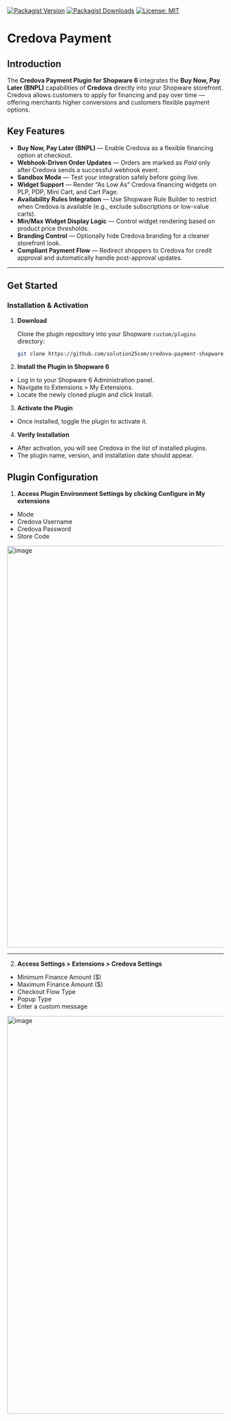 [![Packagist Version](https://img.shields.io/packagist/v/solution25/credova.svg)](https://packagist.org/packages/solution25/credova)
[![Packagist Downloads](https://img.shields.io/packagist/dt/solution25/credova.svg)](https://packagist.org/packages/solution25/credova)
[![License: MIT](https://img.shields.io/badge/license-MIT-green.svg)]([https://github.com/solution25/Credova/blob/main/LICENSE](https://github.com/solution25com/credova-payment-shopware-6-solution25/blob/main/LICENSE.md))

# Credova Payment

## Introduction

The **Credova Payment Plugin for Shopware 6** integrates the **Buy Now, Pay Later (BNPL)** capabilities of **Credova** directly into your Shopware storefront.  
Credova allows customers to apply for financing and pay over time — offering merchants higher conversions and customers flexible payment options.


## Key Features

- **Buy Now, Pay Later (BNPL)** — Enable Credova as a flexible financing option at checkout.  
- **Webhook-Driven Order Updates** — Orders are marked as *Paid* only after Credova sends a successful webhook event.
- **Sandbox Mode** — Test your integration safely before going live.
- **Widget Support** — Render “As Low As” Credova financing widgets on PLP, PDP, Mini Cart, and Cart Page.
- **Availability Rules Integration** — Use Shopware Rule Builder to restrict when Credova is available (e.g., exclude subscriptions or low-value carts).
- **Min/Max Widget Display Logic** — Control widget rendering based on product price thresholds.
- **Branding Control** — Optionally hide Credova branding for a cleaner storefront look.
- **Compliant Payment Flow** — Redirect shoppers to Credova for credit approval and automatically handle post-approval updates.

---

## Get Started

### Installation & Activation

1. **Download**

   Clone the plugin repository into your Shopware `custom/plugins` directory:
   ```bash
   git clone https://github.com/solution25com/credova-payment-shopware-6-solution25.git
   
2. **Install the Plugin in Shopware 6**

- Log in to your Shopware 6 Administration panel.
- Navigate to Extensions > My Extensions.
- Locate the newly cloned plugin and click Install.

3. **Activate the Plugin**
- Once installed, toggle the plugin to activate it.

4. **Verify Installation**

- After activation, you will see Credova in the list of installed plugins.
- The plugin name, version, and installation date should appear.

## Plugin Configuration

1. **Access Plugin Environment Settings by clicking Configure in My extensions**
- Mode
- Credova Username
- Credova Password
- Store Code
<img width="1902" height="933" alt="image" src="https://github.com/user-attachments/assets/e150c5a6-e945-470b-b4d0-7ea6b6237215" />

---

2. **Access Settings > Extensions > Credova Settings**
- Minimum Finance Amount ($)
- Maximum Finance Amount ($)
- Checkout Flow Type
- Popup Type
- Enter a custom message
<img width="1911" height="924" alt="image" src="https://github.com/user-attachments/assets/45e2a798-8a34-4993-a55b-9dc900a8606e" />



